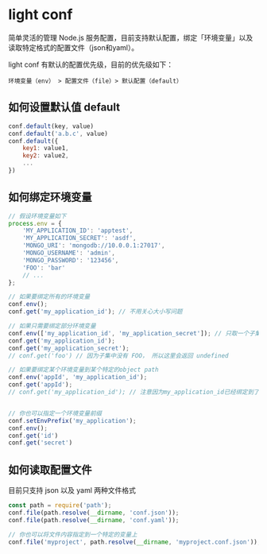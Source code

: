 # light conf

简单灵活的管理 Node.js 服务配置，目前支持默认配置，绑定「环境变量」以及读取特定格式的配置文件（json和yaml）。

light conf 有默认的配置优先级，目前的优先级如下：
```
环境变量（env） > 配置文件（file）> 默认配置（default）
``` 

## 如何设置默认值 default

```javascript
conf.default(key, value)
conf.default('a.b.c', value)
conf.default({
    key1: value1,
    key2: value2,
    ...
})
```

## 如何绑定环境变量

```javascript
// 假设环境变量如下
process.env = {
    'MY_APPLICATION_ID': 'apptest',
    'MY_APPLICATION_SECRET': 'asdf',
    'MONGO_URI': 'mongodb://10.0.0.1:27017',
    'MONGO_USERNAME': 'admin',
    'MONGO_PASSWORD': '123456',
    'FOO': 'bar'
    // ...
};

// 如果要绑定所有的环境变量
conf.env();
conf.get('my_application_id'); // 不用关心大小写问题

// 如果只需要绑定部分环境变量
conf.env(['my_application_id', 'my_application_secret']); // 只取一个子集
conf.get('my_application_id');
conf.get('my_application_secret');
// conf.get('foo') // 因为子集中没有 FOO， 所以这里会返回 undefined

// 如果要绑定某个环境变量到某个特定的object path
conf.env('appId', 'my_application_id'); 
conf.get('appId');
// conf.get('my_application_id'); // 注意因为my_application_id已经绑定到了appId，所以这里会返回undefined


// 你也可以指定一个环境变量前缀
conf.setEnvPrefix('my_application');
conf.env();
conf.get('id') 
conf.get('secret')
```

## 如何读取配置文件
目前只支持 json 以及 yaml 两种文件格式

```javascript
const path = require('path');
conf.file(path.resolve(__dirname, 'conf.json'));
conf.file(path.resolve(__dirname, 'conf.yaml'));

// 你也可以将文件内容指定到一个特定的变量上
conf.file('myproject', path.resolve(__dirname, 'myproject.conf.json'));
```